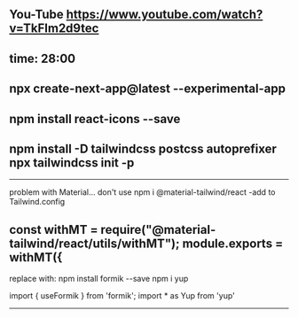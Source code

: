 

You-Tube https://www.youtube.com/watch?v=TkFIm2d9tec
---
time: 28:00
---
npx create-next-app@latest --experimental-app
---
npm install react-icons --save
---
npm install -D tailwindcss postcss autoprefixer
npx tailwindcss init -p
---
---
problem with Material... don't use
npm i @material-tailwind/react  -add to Tailwind.config

const withMT = require("@material-tailwind/react/utils/withMT");
module.exports = withMT({
---
replace with:
 npm install formik --save
 npm i yup

import { useFormik } from 'formik';
import * as Yup from 'yup'

---
